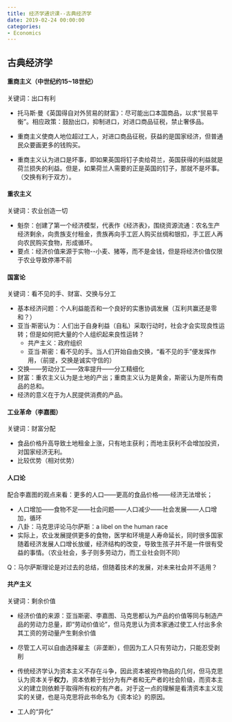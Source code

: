 ```yaml
---
title: 经济学通识课--古典经济学
date: 2019-02-24 00:00:00
categories:
- Economics
---
```

## 古典经济学

#### 重商主义（中世纪约15~18世纪）

关键词：出口有利

- 托马斯·曼《英国得自对外贸易的财富》：尽可能出口本国商品，以求“贸易平衡”。相应政策：鼓励出口，抑制进口，对进口商品征税，禁止奢侈品。

- 重商主义使商人地位超过工人，对进口商品征税，获益的是国家经济，但普通民众要画更多的钱购买。
- 重商主义认为进口是坏事，即如果英国将钉子卖给荷兰，英国获得的利益就是荷兰损失的利益。但是，如果荷兰人需要的正是英国的钉子，那就不是坏事。（交换有利于双方）。

#### 重农主义

关键词：农业创造一切

- 魁奈：创建了第一个经济模型，代表作《经济表》，围绕资源流通：农名生产经济剩余，向贵族支付租金，贵族再向手工匠人购买丝绸和银扣，手工匠人再向农民购买食物，形成循环。
- 要点：经济价值来源于实物--小麦、猪等，而不是金钱，但是将经济价值仅限于农业导致停滞不前

#### 国富论

关键词：看不见的手、财富、交换与分工

- 基本经济问题：个人利益能否和一个良好的实惠协调发展（互利共赢还是零和？）
- 亚当·斯密认为：人们出于自身利益（自私）采取行动时，社会才会实现良性运转；但是如何把大量的个人组织起来良性运转？
  - 共产主义：政府组织
  - 亚当·斯密：看不见的手。当人们开始自由交换，“看不见的手”便发挥作用，（前提，交换是诚实守信的）
- 交换——劳动分工——效率提升——分工精细化
- 财富：重农主义认为是土地的产出；重商主义认为是黄金，斯密认为是所有商品的总和。
- 经济的意义在于为人民提供消费的产品。

#### 工业革命（李嘉图）

关键词：财富分配

- 食品价格升高导致土地租金上涨，只有地主获利；而地主获利不会增加投资，对国家经济无利。
- 比较优势（相对优势）

#### 人口论

配合李嘉图的观点来看：更多的人口——更高的食品价格——经济无法增长；  

- 人口增加——食物不足——社会问题——人口减少——社会发展——人口增加，循环
- 八卦：马克思评论马尔萨斯：a libel on the human race
- 实际上，农业发展提供更多的食物，医学和环境是人寿命延长，同时很多国家随着经济发展人口增长放缓，经济结构的改变，导致生孩子并不是一件很有受益的事情。（农业社会，多子则多劳动力，而工业社会则不同）

Q：马尔萨斯理论是对过去的总结，但随着技术的发展，对未来社会并不适用？

#### 共产主义

关键词：剩余价值

- 经济价值的来源：亚当斯密、李嘉图、马克思都认为产品的价值等同与制造产品的劳动力总量，即“劳动价值论”，但马克思认为资本家通过使工人付出多余其工资的劳动量产生剩余价值

- 尽管工人可以自由选择雇主（非垄断），但因为工人只有劳动力，只能忍受剥削

- 传统经济学认为资本主义不存在斗争，因此资本被视作物品的几何，但马克思认为资本关乎**权力**，资本依赖于划分为有产者和无产者的社会阶级，而资本主义的建立则依赖于取得所有权的有产者。对于这一点的理解是看清资本主义现实的关键，也是马克思将此书命名为《资本论》的原因。

- 工人的“异化”

  
